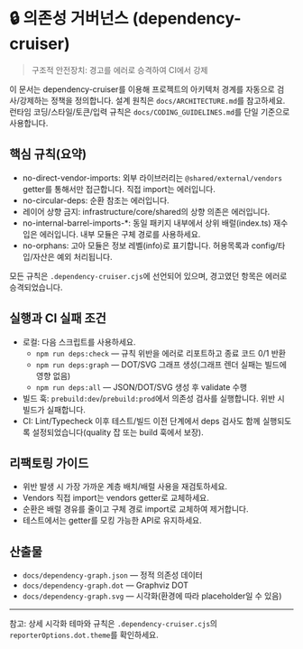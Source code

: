 # 🔒 의존성 거버넌스 (dependency-cruiser)

> 구조적 안전장치: 경고를 에러로 승격하여 CI에서 강제

이 문서는 dependency-cruiser를 이용해 프로젝트의 아키텍처 경계를 자동으로
검사/강제하는 정책을 정의합니다. 설계 원칙은 `docs/ARCHITECTURE.md`를
참고하세요. 런타임 코딩/스타일/토큰/입력 규칙은 `docs/CODING_GUIDELINES.md`를
단일 기준으로 사용합니다.

## 핵심 규칙(요약)

- no-direct-vendor-imports: 외부 라이브러리는 `@shared/external/vendors`
  getter를 통해서만 접근합니다. 직접 import는 에러입니다.
- no-circular-deps: 순환 참조는 에러입니다.
- 레이어 상향 금지: infrastructure/core/shared의 상향 의존은 에러입니다.
- no-internal-barrel-imports-\*: 동일 패키지 내부에서 상위 배럴(index.ts)
  재수입은 에러입니다. 내부 모듈은 구체 경로를 사용하세요.
- no-orphans: 고아 모듈은 정보 레벨(info)로 표기합니다. 허용목록과
  config/타입/자산은 예외 처리됩니다.

모든 규칙은 `.dependency-cruiser.cjs`에 선언되어 있으며, 경고였던 항목은 에러로
승격되었습니다.

## 실행과 CI 실패 조건

- 로컬: 다음 스크립트를 사용하세요.
  - `npm run deps:check` — 규칙 위반을 에러로 리포트하고 종료 코드 0/1 반환
  - `npm run deps:graph` — DOT/SVG 그래프 생성(그래프 렌더 실패는 빌드에 영향
    없음)
  - `npm run deps:all` — JSON/DOT/SVG 생성 후 validate 수행
- 빌드 훅: `prebuild:dev`/`prebuild:prod`에서 의존성 검사를 실행합니다. 위반 시
  빌드가 실패합니다.
- CI: Lint/Typecheck 이후 테스트/빌드 이전 단계에서 deps 검사도 함께 실행되도록
  설정되었습니다(quality 잡 또는 build 훅에서 보장).

## 리팩토링 가이드

- 위반 발생 시 가장 가까운 계층 배치/배럴 사용을 재검토하세요.
- Vendors 직접 import는 vendors getter로 교체하세요.
- 순환은 배럴 경유를 줄이고 구체 경로 import로 교체하여 제거합니다.
- 테스트에서는 getter를 모킹 가능한 API로 유지하세요.

## 산출물

- `docs/dependency-graph.json` — 정적 의존성 데이터
- `docs/dependency-graph.dot` — Graphviz DOT
- `docs/dependency-graph.svg` — 시각화(환경에 따라 placeholder일 수 있음)

---

참고: 상세 시각화 테마와 규칙은 `.dependency-cruiser.cjs`의
`reporterOptions.dot.theme`를 확인하세요.

